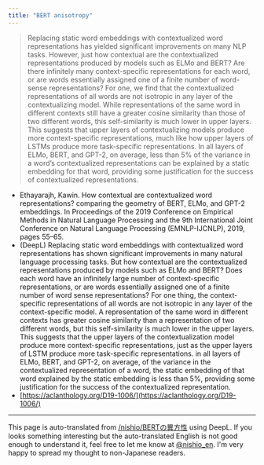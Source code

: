 ```yaml
---
title: "BERT anisotropy"
---
```


> Replacing static word embeddings with contextualized word representations has yielded significant improvements on many NLP tasks. However, just how contextual are the contextualized representations produced by models such as ELMo and BERT? Are there infinitely many context-specific representations for each word, or are words essentially assigned one of a finite number of word-sense representations? For one, we find that the contextualized representations of all words are not isotropic in any layer of the contextualizing model. While representations of the same word in different contexts still have a greater cosine similarity than those of two different words, this self-similarity is much lower in upper layers. This suggests that upper layers of contextualizing models produce more context-specific representations, much like how upper layers of LSTMs produce more task-specific representations. In all layers of ELMo, BERT, and GPT-2, on average, less than 5% of the variance in a word’s contextualized representations can be explained by a static embedding for that word, providing some justification for the success of contextualized representations.
- Ethayarajh, Kawin. How contextual are contextualized word representations? comparing the geometry of BERT, ELMo, and GPT-2 embeddings. In Proceedings of the 2019 Conference on Empirical Methods in Natural Language Processing and the 9th International Joint Conference on Natural Language Processing (EMNLP-IJCNLP), 2019, pages 55–65.
- (DeepL) Replacing static word embeddings with contextualized word representations has shown significant improvements in many natural language processing tasks. But how contextual are the contextualized representations produced by models such as ELMo and BERT? Does each word have an infinitely large number of context-specific representations, or are words essentially assigned one of a finite number of word sense representations? For one thing, the context-specific representations of all words are not isotropic in any layer of the context-specific model. A representation of the same word in different contexts has greater cosine similarity than a representation of two different words, but this self-similarity is much lower in the upper layers. This suggests that the upper layers of the contextualization model produce more context-specific representations, just as the upper layers of LSTM produce more task-specific representations. in all layers of ELMo, BERT, and GPT-2, on average, of the variance in the contextualized representation of a word, the static embedding of that word explained by the static embedding is less than 5%, providing some justification for the success of the contextualized representation.
- [https://aclanthology.org/D19-1006/](https://aclanthology.org/D19-1006/)

---
This page is auto-translated from [/nishio/BERTの異方性](https://scrapbox.io/nishio/BERTの異方性) using DeepL. If you looks something interesting but the auto-translated English is not good enough to understand it, feel free to let me know at [@nishio_en](https://twitter.com/nishio_en). I'm very happy to spread my thought to non-Japanese readers.